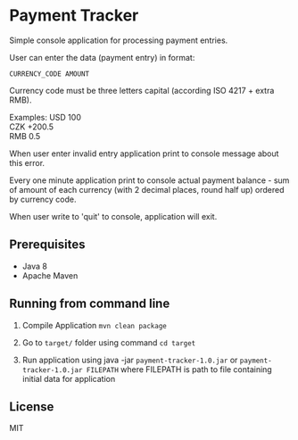 # Payment Tracker

Simple console application for processing payment entries.

User can enter the data (payment entry) in format:
```
CURRENCY_CODE AMOUNT
```

Currency code must be three letters capital (according ISO 4217 + extra RMB).

Examples:
USD 100<br/>
CZK +200.5<br/>
RMB 0.5
 
When user enter invalid entry application print to console message about this error.

Every one minute application print to console actual payment balance - sum of amount of each currency (with 2 decimal places, round half up) ordered by currency code.

When user write to 'quit' to console, application will exit.

## Prerequisites
<ul>
    <li> Java 8 </li>
    <li> Apache Maven </li>
</ul>


## Running from command line
1. Compile Application
```mvn clean package```

2. Go to  ```target/``` folder using command ```cd target```

3. Run application using java -jar ```payment-tracker-1.0.jar``` or ```payment-tracker-1.0.jar FILEPATH``` where FILEPATH is path to file containing initial data for application
 

## License
MIT
